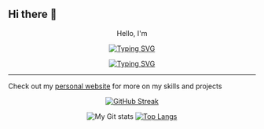 ## Hi there 👋

<div align="center">
  <p>Hello, I'm</p>

  [![Typing SVG](https://readme-typing-svg.demolab.com?font=Fira+Code&size=40&duration=1&pause=1000&color=4775F7&center=true&vCenter=true&repeat=false&width=500&lines=Jacob+Martinage)](https://git.io/typing-svg)

  [![Typing SVG](https://readme-typing-svg.demolab.com?font=Fira+Code&duration=4000&pause=1000&color=4775F7&vCenter=true&width=500&lines=Full-Stack+Web+and+App+Developer+;always+improving+and+learning+new+skills)](https://git.io/typing-svg)
</div>



---
Check out my [personal website](https://owenstuckman.co) for more on my skills and projects

<div align = 'center'>
  <a href="https://git.io/streak-stats"><img src="https://streak-stats.demolab.com?user=owenstuckman&theme=gruvbox&border_radius=6.3" alt="GitHub Streak" /></a>
  
  ![My Git stats](https://github-readme-stats.vercel.app/api?username=owenstuckman&show_icons=true&theme=gruvbox&hide_rank=true&hide=stars) 
  [![Top Langs](https://github-readme-stats.vercel.app/api/top-langs/?username=owenstuckman&hide=ShaderLab,HLSL&layout=compact&theme=gruvbox)](https://github.com/anuraghazra/github-readme-stats)
</div>

<!--
**owenstuckman/owenstuckman** is a ✨ _special_ ✨ repository because its `README.md` (this file) appears on your GitHub profile.

Here are some ideas to get you started:

- 🔭 I’m currently working on ...
- 🌱 I’m currently learning ...
- 👯 I’m looking to collaborate on ...
- 🤔 I’m looking for help with ...
- 💬 Ask me about ...
- 📫 How to reach me: ...
- 😄 Pronouns: ...
- ⚡ Fun fact: ...
-->
